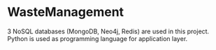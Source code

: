 # WasteManagement
3 NoSQL databases (MongoDB, Neo4j, Redis) are used in this project. Python is used as programming language for application layer.
